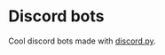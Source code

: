 # Discord bots

Cool discord bots made with [discord.py](https://discordpy.readthedocs.io/en/stable/).

